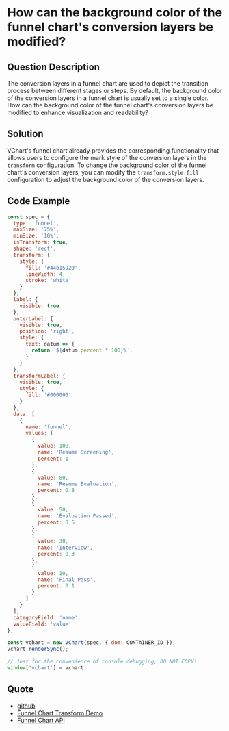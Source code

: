 # How can the background color of the funnel chart's conversion layers be modified?

## Question Description

The conversion layers in a funnel chart are used to depict the transition process between different stages or steps.
By default, the background color of the conversion layers in a funnel chart is usually set to a single color. How can the background color of the funnel chart's conversion layers be modified to enhance visualization and readability?

## Solution

VChart's funnel chart already provides the corresponding functionality that allows users to configure the mark style of the conversion layers in the `transform` configuration.
To change the background color of the funnel chart's conversion layers, you can modify the `transform.style.fill` configuration to adjust the background color of the conversion layers.

## Code Example

```javascript livedemo
const spec = {
  type: 'funnel',
  maxSize: '75%',
  minSize: '10%',
  isTransform: true,
  shape: 'rect',
  transform: {
    style: {
      fill: '#44b15920',
      lineWidth: 4,
      stroke: 'white'
    }
  },
  label: {
    visible: true
  },
  outerLabel: {
    visible: true,
    position: 'right',
    style: {
      text: datum => {
        return `${datum.percent * 100}%`;
      }
    }
  },
  transformLabel: {
    visible: true,
    style: {
      fill: '#000000'
    }
  },
  data: [
    {
      name: 'funnel',
      values: [
        {
          value: 100,
          name: 'Resume Screening',
          percent: 1
        },
        {
          value: 80,
          name: 'Resume Evaluation',
          percent: 0.8
        },
        {
          value: 50,
          name: 'Evaluation Passed',
          percent: 0.5
        },
        {
          value: 30,
          name: 'Interview',
          percent: 0.3
        },
        {
          value: 10,
          name: 'Final Pass',
          percent: 0.1
        }
      ]
    }
  ],
  categoryField: 'name',
  valueField: 'value'
};

const vchart = new VChart(spec, { dom: CONTAINER_ID });
vchart.renderSync();

// Just for the convenience of console debugging, DO NOT COPY!
window['vchart'] = vchart;
```

## Quote

- [github](https://github.com/VisActor/VChart)
- [Funnel Chart Transform Demo](https://visactor.io/vchart/demo/funnel-chart/rect-funnel?keyword=funnelChart)
- [Funnel Chart API](https://visactor.io/vchart/option/funnelChart#transform)
